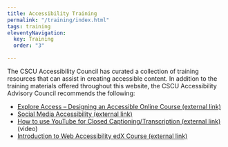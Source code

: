 ```yaml
---
title: Accessibility Training
permalink: "/training/index.html"
tags: training
eleventyNavigation:
  key: Training
  order: "3"

---
```

The CSCU Accessibility Council has curated a collection of training resources that can assist in creating accessible content. In addition to the training materials offered throughout this website, the CSCU Accessibility Advisory Council recommends the following:

* [Explore Access – Designing an Accessible Online Course (external link)](https://exploreaccess.org/accessible-online-course/)
* [Social Media Accessibility (external link)](https://usability.yale.edu/web-accessibility/articles/social-media)
* [How to use YouTube for Closed Captioning/Transcription (external link)](https://www.youtube.com/watch?v=aojOis5xk3c&feature=youtu.be) (video)
* [Introduction to Web Accessibility edX Course (external link)](https://www.edx.org/course/web-accessibility-introduction)